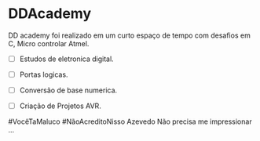 # DDAcademy
DD academy foi realizado em um curto espaço de tempo com desafios em C, Micro controlar Atmel.

- [ ]  Estudos de eletronica digital.
- [ ]  Portas logicas.
- [ ]  Conversão de base numerica.
- [ ]  Criação de Projetos AVR.


#VocêTaMaluco #NãoAcreditoNisso 
Azevedo Não precisa me impressionar ...

